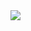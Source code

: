 <img src="https://camo.githubusercontent.com/12272f8977d55ef47f620adef38a3d730d9024aa02d5b79736f4416a4e178344/68747470733a2f2f63646e2e646973636f72646170702e636f6d2f6174746163686d656e74732f3335323835393934373237303237353037322f3733313631393937353833353638303834382f7374616d705f5f737570706f72745f706c6f7474696e675f62795f7878736f6d656f6e65656c736578785f6431637a3433762d66756c6c766965772e706e67">
